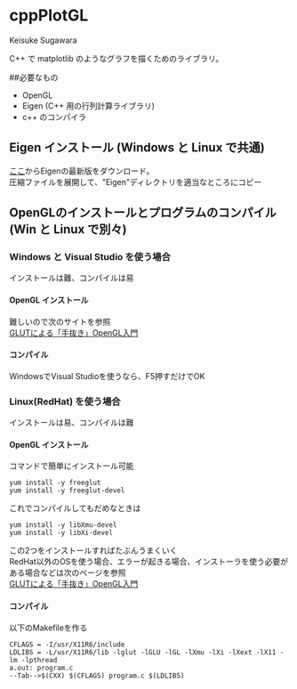 # cppPlotGL
Keisuke Sugawara

C++ で matplotlib のようなグラフを描くためのライブラリ。

##必要なもの
* OpenGL  
* Eigen (C++ 用の行列計算ライブラリ)
* c++ のコンパイラ  


## Eigen インストール (Windows と Linux で共通)
[ここ](http://eigen.tuxfamily.org/index.php?title=Main_Page)からEigenの最新版をダウンロード。  
圧縮ファイルを展開して、"Eigen"ディレクトリを適当なところにコピー

## OpenGLのインストールとプログラムのコンパイル (Win と Linux で別々)

### Windows と Visual Studio を使う場合  

インストールは難、コンパイルは易

#### OpenGL インストール

難しいので次のサイトを参照  
  [GLUTによる「手抜き」OpenGL入門](http://www.wakayama-u.ac.jp/~tokoi/opengl/libglut.html#2.3)
  
  
#### コンパイル  

WindowsでVisual Studioを使うなら、F5押すだけでOK  


### Linux(RedHat) を使う場合  

インストールは易、コンパイルは難

#### OpenGL インストール

コマンドで簡単にインストール可能  

    yum install -y freeglut  
    yum install -y freeglut-devel  

これでコンパイルしてもだめなときは  

    yum install -y libXmu-devel
    yum install -y libXi-devel  

この2つをインストールすればたぶんうまくいく  
RedHat以外のOSを使う場合、エラーが起きる場合、インストーラを使う必要がある場合などは次のページを参照  
[GLUTによる「手抜き」OpenGL入門](http://www.wakayama-u.ac.jp/~tokoi/opengl/libglut.html#2.2)

#### コンパイル

以下のMakefileを作る  

    CFLAGS = -I/usr/X11R6/include
    LDLIBS = -L/usr/X11R6/lib -lglut -lGLU -lGL -lXmu -lXi -lXext -lX11 -lm -lpthread
    a.out: program.c
    --Tab-->$(CXX) $(CFLAGS) program.c $(LDLIBS)


